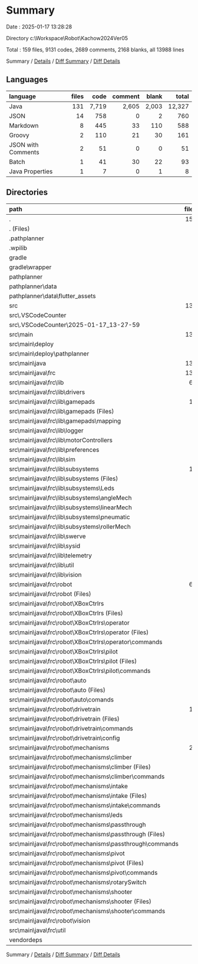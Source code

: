 # Summary

Date : 2025-01-17 13:28:28

Directory c:\\Workspace\\Robot\\Kachow2024Ver05

Total : 159 files,  9131 codes, 2689 comments, 2168 blanks, all 13988 lines

Summary / [Details](details.md) / [Diff Summary](diff.md) / [Diff Details](diff-details.md)

## Languages
| language | files | code | comment | blank | total |
| :--- | ---: | ---: | ---: | ---: | ---: |
| Java | 131 | 7,719 | 2,605 | 2,003 | 12,327 |
| JSON | 14 | 758 | 0 | 2 | 760 |
| Markdown | 8 | 445 | 33 | 110 | 588 |
| Groovy | 2 | 110 | 21 | 30 | 161 |
| JSON with Comments | 2 | 51 | 0 | 0 | 51 |
| Batch | 1 | 41 | 30 | 22 | 93 |
| Java Properties | 1 | 7 | 0 | 1 | 8 |

## Directories
| path | files | code | comment | blank | total |
| :--- | ---: | ---: | ---: | ---: | ---: |
| . | 159 | 9,131 | 2,689 | 2,168 | 13,988 |
| . (Files) | 8 | 342 | 84 | 126 | 552 |
| .pathplanner | 1 | 15 | 0 | 0 | 15 |
| .wpilib | 1 | 6 | 0 | 0 | 6 |
| gradle | 1 | 7 | 0 | 1 | 8 |
| gradle\\wrapper | 1 | 7 | 0 | 1 | 8 |
| pathplanner | 2 | 2 | 0 | 0 | 2 |
| pathplanner\\data | 2 | 2 | 0 | 0 | 2 |
| pathplanner\\data\\flutter_assets | 2 | 2 | 0 | 0 | 2 |
| src | 139 | 8,054 | 2,605 | 2,040 | 12,699 |
| src\\.VSCodeCounter | 5 | 245 | 0 | 26 | 271 |
| src\\.VSCodeCounter\\2025-01-17_13-27-59 | 5 | 245 | 0 | 26 | 271 |
| src\\main | 134 | 7,809 | 2,605 | 2,014 | 12,428 |
| src\\main\\deploy | 2 | 37 | 0 | 0 | 37 |
| src\\main\\deploy\\pathplanner | 2 | 37 | 0 | 0 | 37 |
| src\\main\\java | 132 | 7,772 | 2,605 | 2,014 | 12,391 |
| src\\main\\java\\frc | 132 | 7,772 | 2,605 | 2,014 | 12,391 |
| src\\main\\java\\frc\\lib | 64 | 3,148 | 1,217 | 812 | 5,177 |
| src\\main\\java\\frc\\lib\\drivers | 5 | 403 | 139 | 115 | 657 |
| src\\main\\java\\frc\\lib\\gamepads | 12 | 653 | 294 | 140 | 1,087 |
| src\\main\\java\\frc\\lib\\gamepads (Files) | 7 | 339 | 25 | 92 | 456 |
| src\\main\\java\\frc\\lib\\gamepads\\mapping | 5 | 314 | 269 | 48 | 631 |
| src\\main\\java\\frc\\lib\\logger | 1 | 155 | 17 | 46 | 218 |
| src\\main\\java\\frc\\lib\\motorControllers | 3 | 156 | 93 | 34 | 283 |
| src\\main\\java\\frc\\lib\\preferences | 2 | 103 | 102 | 30 | 235 |
| src\\main\\java\\frc\\lib\\sim | 4 | 175 | 114 | 51 | 340 |
| src\\main\\java\\frc\\lib\\subsystems | 16 | 534 | 89 | 164 | 787 |
| src\\main\\java\\frc\\lib\\subsystems (Files) | 7 | 279 | 56 | 83 | 418 |
| src\\main\\java\\frc\\lib\\subsystems\\Leds | 2 | 117 | 6 | 26 | 149 |
| src\\main\\java\\frc\\lib\\subsystems\\angleMech | 2 | 36 | 4 | 15 | 55 |
| src\\main\\java\\frc\\lib\\subsystems\\linearMech | 2 | 38 | 5 | 15 | 58 |
| src\\main\\java\\frc\\lib\\subsystems\\pneumatic | 1 | 24 | 10 | 8 | 42 |
| src\\main\\java\\frc\\lib\\subsystems\\rollerMech | 2 | 40 | 8 | 17 | 65 |
| src\\main\\java\\frc\\lib\\swerve | 4 | 163 | 81 | 37 | 281 |
| src\\main\\java\\frc\\lib\\sysid | 4 | 166 | 32 | 43 | 241 |
| src\\main\\java\\frc\\lib\\telemetry | 5 | 222 | 66 | 63 | 351 |
| src\\main\\java\\frc\\lib\\util | 5 | 336 | 181 | 73 | 590 |
| src\\main\\java\\frc\\lib\\vision | 3 | 82 | 9 | 16 | 107 |
| src\\main\\java\\frc\\robot | 62 | 4,401 | 1,340 | 1,145 | 6,886 |
| src\\main\\java\\frc\\robot (Files) | 4 | 369 | 127 | 114 | 610 |
| src\\main\\java\\frc\\robot\\XBoxCtrlrs | 9 | 499 | 75 | 117 | 691 |
| src\\main\\java\\frc\\robot\\XBoxCtrlrs (Files) | 1 | 53 | 0 | 11 | 64 |
| src\\main\\java\\frc\\robot\\XBoxCtrlrs\\operator | 4 | 154 | 18 | 38 | 210 |
| src\\main\\java\\frc\\robot\\XBoxCtrlrs\\operator (Files) | 3 | 71 | 13 | 27 | 111 |
| src\\main\\java\\frc\\robot\\XBoxCtrlrs\\operator\\commands | 1 | 83 | 5 | 11 | 99 |
| src\\main\\java\\frc\\robot\\XBoxCtrlrs\\pilot | 4 | 292 | 57 | 68 | 417 |
| src\\main\\java\\frc\\robot\\XBoxCtrlrs\\pilot (Files) | 3 | 250 | 48 | 56 | 354 |
| src\\main\\java\\frc\\robot\\XBoxCtrlrs\\pilot\\commands | 1 | 42 | 9 | 12 | 63 |
| src\\main\\java\\frc\\robot\\auto | 4 | 437 | 72 | 85 | 594 |
| src\\main\\java\\frc\\robot\\auto (Files) | 2 | 268 | 39 | 55 | 362 |
| src\\main\\java\\frc\\robot\\auto\\comands | 2 | 169 | 33 | 30 | 232 |
| src\\main\\java\\frc\\robot\\drivetrain | 14 | 1,015 | 522 | 299 | 1,836 |
| src\\main\\java\\frc\\robot\\drivetrain (Files) | 8 | 716 | 385 | 219 | 1,320 |
| src\\main\\java\\frc\\robot\\drivetrain\\commands | 2 | 104 | 34 | 24 | 162 |
| src\\main\\java\\frc\\robot\\drivetrain\\config | 4 | 195 | 103 | 56 | 354 |
| src\\main\\java\\frc\\robot\\mechanisms | 28 | 1,731 | 451 | 431 | 2,613 |
| src\\main\\java\\frc\\robot\\mechanisms\\climber | 4 | 236 | 66 | 75 | 377 |
| src\\main\\java\\frc\\robot\\mechanisms\\climber (Files) | 3 | 216 | 61 | 69 | 346 |
| src\\main\\java\\frc\\robot\\mechanisms\\climber\\commands | 1 | 20 | 5 | 6 | 31 |
| src\\main\\java\\frc\\robot\\mechanisms\\intake | 4 | 184 | 51 | 48 | 283 |
| src\\main\\java\\frc\\robot\\mechanisms\\intake (Files) | 3 | 137 | 28 | 37 | 202 |
| src\\main\\java\\frc\\robot\\mechanisms\\intake\\commands | 1 | 47 | 23 | 11 | 81 |
| src\\main\\java\\frc\\robot\\mechanisms\\leds | 3 | 655 | 182 | 84 | 921 |
| src\\main\\java\\frc\\robot\\mechanisms\\passthrough | 4 | 119 | 51 | 42 | 212 |
| src\\main\\java\\frc\\robot\\mechanisms\\passthrough (Files) | 3 | 96 | 26 | 32 | 154 |
| src\\main\\java\\frc\\robot\\mechanisms\\passthrough\\commands | 1 | 23 | 25 | 10 | 58 |
| src\\main\\java\\frc\\robot\\mechanisms\\pivot | 5 | 301 | 51 | 94 | 446 |
| src\\main\\java\\frc\\robot\\mechanisms\\pivot (Files) | 4 | 250 | 42 | 82 | 374 |
| src\\main\\java\\frc\\robot\\mechanisms\\pivot\\commands | 1 | 51 | 9 | 12 | 72 |
| src\\main\\java\\frc\\robot\\mechanisms\\rotarySwitch | 3 | 57 | 4 | 23 | 84 |
| src\\main\\java\\frc\\robot\\mechanisms\\shooter | 5 | 179 | 46 | 65 | 290 |
| src\\main\\java\\frc\\robot\\mechanisms\\shooter (Files) | 4 | 151 | 39 | 57 | 247 |
| src\\main\\java\\frc\\robot\\mechanisms\\shooter\\commands | 1 | 28 | 7 | 8 | 43 |
| src\\main\\java\\frc\\robot\\vision | 3 | 350 | 93 | 99 | 542 |
| src\\main\\java\\frc\\util | 6 | 223 | 48 | 57 | 328 |
| vendordeps | 7 | 705 | 0 | 1 | 706 |

Summary / [Details](details.md) / [Diff Summary](diff.md) / [Diff Details](diff-details.md)
